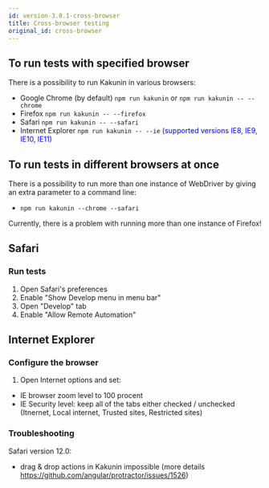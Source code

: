 ```yaml
---
id: version-3.0.1-cross-browser
title: Cross-browser testing
original_id: cross-browser
---
```


## To run tests with specified browser
There is a possibility to run Kakunin in various browsers:

- Google Chrome (by default) `npm run kakunin` or `npm run kakunin -- --chrome`
- Firefox `npm run kakunin -- --firefox`
- Safari `npm run kakunin -- --safari`
- Internet Explorer `npm run kakunin -- --ie` <span style="color:blue">(supported versions IE8, IE9, IE10, IE11)</span>

## To run tests in different browsers at once
There is a possibility to run more than one instance of WebDriver by giving an extra parameter to a command line:

- `npm run kakunin --chrome --safari`

Currently, there is a problem with running more than one instance of Firefox!

## Safari
### Run tests
1. Open Safari's preferences
2. Enable "Show Develop menu in menu bar"
3. Open "Develop" tab
4. Enable "Allow Remote Automation"

## Internet Explorer
### Configure the browser
1. Open Internet options and set:
- IE browser zoom level to 100 procent
- IE Security level: keep all of the tabs either checked / unchecked (Itnernet, Local internet, Trusted sites, Restricted sites)

### Troubleshooting
Safari version 12.0:
- drag & drop actions in Kakunin impossible (more details https://github.com/angular/protractor/issues/1526)
